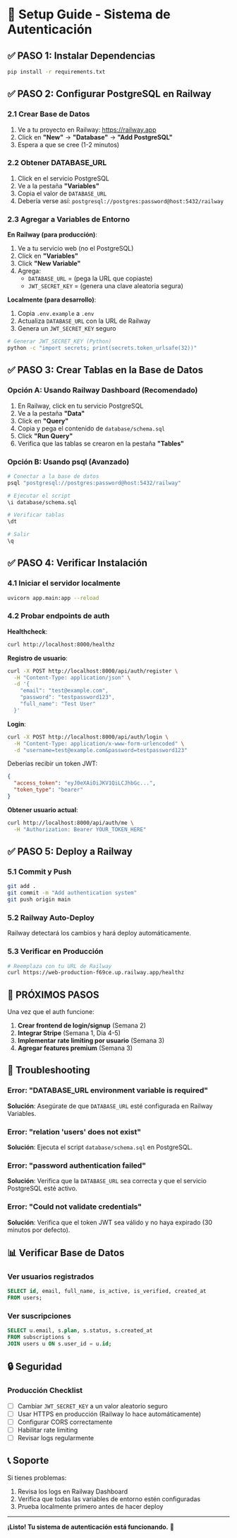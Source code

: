 # 🚀 Setup Guide - Sistema de Autenticación

## ✅ PASO 1: Instalar Dependencias

```bash
pip install -r requirements.txt
```

## ✅ PASO 2: Configurar PostgreSQL en Railway

### 2.1 Crear Base de Datos

1. Ve a tu proyecto en Railway: https://railway.app
2. Click en **"New"** → **"Database"** → **"Add PostgreSQL"**
3. Espera a que se cree (1-2 minutos)

### 2.2 Obtener DATABASE_URL

1. Click en el servicio PostgreSQL
2. Ve a la pestaña **"Variables"**
3. Copia el valor de `DATABASE_URL`
4. Debería verse así: `postgresql://postgres:password@host:5432/railway`

### 2.3 Agregar a Variables de Entorno

**En Railway (para producción)**:
1. Ve a tu servicio web (no el PostgreSQL)
2. Click en **"Variables"**
3. Click **"New Variable"**
4. Agrega:
   - `DATABASE_URL` = (pega la URL que copiaste)
   - `JWT_SECRET_KEY` = (genera una clave aleatoria segura)

**Localmente (para desarrollo)**:
1. Copia `.env.example` a `.env`
2. Actualiza `DATABASE_URL` con la URL de Railway
3. Genera un `JWT_SECRET_KEY` seguro

```bash
# Generar JWT_SECRET_KEY (Python)
python -c "import secrets; print(secrets.token_urlsafe(32))"
```

## ✅ PASO 3: Crear Tablas en la Base de Datos

### Opción A: Usando Railway Dashboard (Recomendado)

1. En Railway, click en tu servicio PostgreSQL
2. Ve a la pestaña **"Data"**
3. Click en **"Query"**
4. Copia y pega el contenido de `database/schema.sql`
5. Click **"Run Query"**
6. Verifica que las tablas se crearon en la pestaña **"Tables"**

### Opción B: Usando psql (Avanzado)

```bash
# Conectar a la base de datos
psql "postgresql://postgres:password@host:5432/railway"

# Ejecutar el script
\i database/schema.sql

# Verificar tablas
\dt

# Salir
\q
```

## ✅ PASO 4: Verificar Instalación

### 4.1 Iniciar el servidor localmente

```bash
uvicorn app.main:app --reload
```

### 4.2 Probar endpoints de auth

**Healthcheck**:
```bash
curl http://localhost:8000/healthz
```

**Registro de usuario**:
```bash
curl -X POST http://localhost:8000/api/auth/register \
  -H "Content-Type: application/json" \
  -d '{
    "email": "test@example.com",
    "password": "testpassword123",
    "full_name": "Test User"
  }'
```

**Login**:
```bash
curl -X POST http://localhost:8000/api/auth/login \
  -H "Content-Type: application/x-www-form-urlencoded" \
  -d "username=test@example.com&password=testpassword123"
```

Deberías recibir un token JWT:
```json
{
  "access_token": "eyJ0eXAiOiJKV1QiLCJhbGc...",
  "token_type": "bearer"
}
```

**Obtener usuario actual**:
```bash
curl http://localhost:8000/api/auth/me \
  -H "Authorization: Bearer YOUR_TOKEN_HERE"
```

## ✅ PASO 5: Deploy a Railway

### 5.1 Commit y Push

```bash
git add .
git commit -m "Add authentication system"
git push origin main
```

### 5.2 Railway Auto-Deploy

Railway detectará los cambios y hará deploy automáticamente.

### 5.3 Verificar en Producción

```bash
# Reemplaza con tu URL de Railway
curl https://web-production-f69ce.up.railway.app/healthz
```

## 🎯 PRÓXIMOS PASOS

Una vez que el auth funcione:

1. **Crear frontend de login/signup** (Semana 2)
2. **Integrar Stripe** (Semana 1, Día 4-5)
3. **Implementar rate limiting por usuario** (Semana 3)
4. **Agregar features premium** (Semana 3)

## 🐛 Troubleshooting

### Error: "DATABASE_URL environment variable is required"

**Solución**: Asegúrate de que `DATABASE_URL` esté configurada en Railway Variables.

### Error: "relation 'users' does not exist"

**Solución**: Ejecuta el script `database/schema.sql` en PostgreSQL.

### Error: "password authentication failed"

**Solución**: Verifica que la `DATABASE_URL` sea correcta y que el servicio PostgreSQL esté activo.

### Error: "Could not validate credentials"

**Solución**: Verifica que el token JWT sea válido y no haya expirado (30 minutos por defecto).

## 📊 Verificar Base de Datos

### Ver usuarios registrados

```sql
SELECT id, email, full_name, is_active, is_verified, created_at 
FROM users;
```

### Ver suscripciones

```sql
SELECT u.email, s.plan, s.status, s.created_at
FROM subscriptions s
JOIN users u ON s.user_id = u.id;
```

## 🔒 Seguridad

### Producción Checklist

- [ ] Cambiar `JWT_SECRET_KEY` a un valor aleatorio seguro
- [ ] Usar HTTPS en producción (Railway lo hace automáticamente)
- [ ] Configurar CORS correctamente
- [ ] Habilitar rate limiting
- [ ] Revisar logs regularmente

## 📞 Soporte

Si tienes problemas:
1. Revisa los logs en Railway Dashboard
2. Verifica que todas las variables de entorno estén configuradas
3. Prueba localmente primero antes de hacer deploy

---

**¡Listo! Tu sistema de autenticación está funcionando.** 🎉
